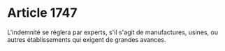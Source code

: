 # Article 1747

L'indemnité se réglera par experts, s'il s'agit de manufactures, usines, ou autres établissements qui exigent de grandes avances.
